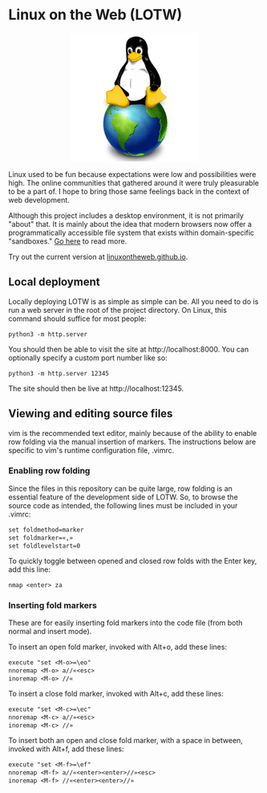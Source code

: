 # Linux on the Web (LOTW)

<center>
<img src="https://raw.githubusercontent.com/linuxontheweb/linuxontheweb.github.io/main/www/lotw256.png">
</center>

Linux used to be fun because expectations were low and possibilities were high. 
The online communities that gathered around it were truly pleasurable to be a part of.
I hope to bring those same feelings back in the context of web development.

Although this project includes a desktop environment, it is not primarily
"about" that.  It is mainly about the idea that modern browsers now offer a
programmatically accessible file system that exists within domain-specific
"sandboxes."
<a href="https://linuxontheweb.github.io/docs/what-it-is.html">Go here</a> to read
more.

Try out the current version at 
<a href="https://linuxontheweb.github.io">linuxontheweb.github.io</a>.

## Local deployment

Locally deploying LOTW is as simple as simple can be. All you need to do is run
a web server in the root of the project directory. On Linux, this command
should suffice for most people:

	python3 -m http.server

You should then be able to visit the site at http://localhost:8000.
You can optionally specify a custom port number like so:

	python3 -m http.server 12345

The site should then be live at http://localhost:12345.

## Viewing and editing source files

vim is the recommended text editor, mainly because of the ability to 
enable row folding via the manual insertion of markers. The instructions below 
are specific to vim's runtime configuration file, .vimrc.

### Enabling row folding

Since the files in this repository can be quite large, row folding is an
essential feature of the development side of LOTW. So, to browse the source code
as intended, the following lines must be included in your .vimrc:

	set foldmethod=marker
	set foldmarker=«,»
	set foldlevelstart=0

To quickly toggle between opened and closed row folds with the Enter key, add this line:

	nmap <enter> za


### Inserting fold markers
These are for easily inserting fold markers into the code file (from both normal and insert mode).

To insert an open fold marker, invoked with Alt+o, add these lines:

	execute "set <M-o>=\eo"
	nnoremap <M-o> a//«<esc>
	inoremap <M-o> //«

To insert a close fold marker, invoked with Alt+c, add these lines:

	execute "set <M-c>=\ec"
	nnoremap <M-c> a//»<esc>
	inoremap <M-c> //»

To insert both an open and close fold marker, with a space in between,
invoked with Alt+f, add these lines:

	execute "set <M-f>=\ef"
	nnoremap <M-f> a//«<enter><enter>//»<esc>
	inoremap <M-f> //«<enter><enter>//»


